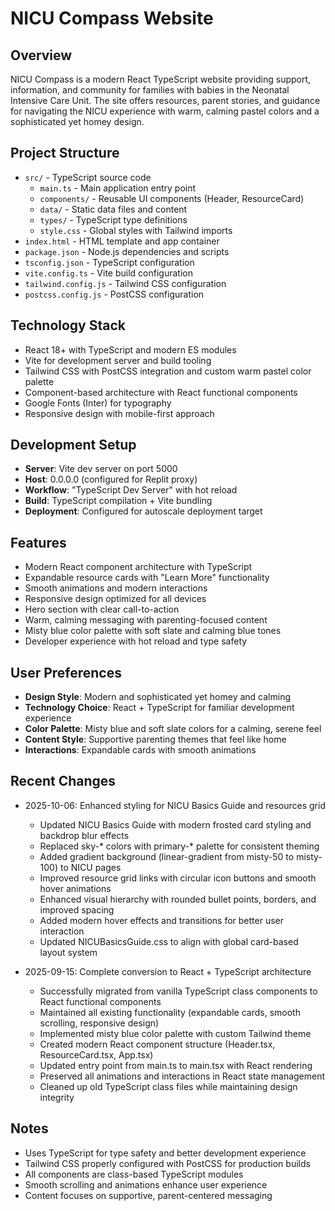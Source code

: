 # NICU Compass Website

## Overview
NICU Compass is a modern React TypeScript website providing support, information, and community for families with babies in the Neonatal Intensive Care Unit. The site offers resources, parent stories, and guidance for navigating the NICU experience with warm, calming pastel colors and a sophisticated yet homey design.

## Project Structure
- `src/` - TypeScript source code
  - `main.ts` - Main application entry point
  - `components/` - Reusable UI components (Header, ResourceCard)
  - `data/` - Static data files and content
  - `types/` - TypeScript type definitions
  - `style.css` - Global styles with Tailwind imports
- `index.html` - HTML template and app container
- `package.json` - Node.js dependencies and scripts
- `tsconfig.json` - TypeScript configuration
- `vite.config.ts` - Vite build configuration
- `tailwind.config.js` - Tailwind CSS configuration
- `postcss.config.js` - PostCSS configuration

## Technology Stack
- React 18+ with TypeScript and modern ES modules
- Vite for development server and build tooling
- Tailwind CSS with PostCSS integration and custom warm pastel color palette
- Component-based architecture with React functional components
- Google Fonts (Inter) for typography
- Responsive design with mobile-first approach

## Development Setup
- **Server**: Vite dev server on port 5000
- **Host**: 0.0.0.0 (configured for Replit proxy)
- **Workflow**: "TypeScript Dev Server" with hot reload
- **Build**: TypeScript compilation + Vite bundling
- **Deployment**: Configured for autoscale deployment target

## Features
- Modern React component architecture with TypeScript
- Expandable resource cards with "Learn More" functionality
- Smooth animations and modern interactions
- Responsive design optimized for all devices
- Hero section with clear call-to-action
- Warm, calming messaging with parenting-focused content
- Misty blue color palette with soft slate and calming blue tones
- Developer experience with hot reload and type safety

## User Preferences
- **Design Style**: Modern and sophisticated yet homey and calming
- **Technology Choice**: React + TypeScript for familiar development experience
- **Color Palette**: Misty blue and soft slate colors for a calming, serene feel
- **Content Style**: Supportive parenting themes that feel like home
- **Interactions**: Expandable cards with smooth animations

## Recent Changes
- 2025-10-06: Enhanced styling for NICU Basics Guide and resources grid
  - Updated NICU Basics Guide with modern frosted card styling and backdrop blur effects
  - Replaced sky-* colors with primary-* palette for consistent theming
  - Added gradient background (linear-gradient from misty-50 to misty-100) to NICU pages
  - Improved resource grid links with circular icon buttons and smooth hover animations
  - Enhanced visual hierarchy with rounded bullet points, borders, and improved spacing
  - Added modern hover effects and transitions for better user interaction
  - Updated NICUBasicsGuide.css to align with global card-based layout system
  
- 2025-09-15: Complete conversion to React + TypeScript architecture
  - Successfully migrated from vanilla TypeScript class components to React functional components
  - Maintained all existing functionality (expandable cards, smooth scrolling, responsive design)
  - Implemented misty blue color palette with custom Tailwind theme
  - Created modern React component structure (Header.tsx, ResourceCard.tsx, App.tsx)
  - Updated entry point from main.ts to main.tsx with React rendering
  - Preserved all animations and interactions in React state management
  - Cleaned up old TypeScript class files while maintaining design integrity

## Notes
- Uses TypeScript for type safety and better development experience
- Tailwind CSS properly configured with PostCSS for production builds
- All components are class-based TypeScript modules
- Smooth scrolling and animations enhance user experience
- Content focuses on supportive, parent-centered messaging